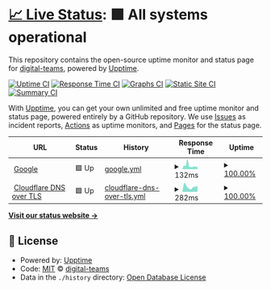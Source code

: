 # [📈 Live Status](https://digital-teams.github.io/status): <!--live status--> **🟩 All systems operational**

This repository contains the open-source uptime monitor and status page for [digital-teams](https://digital-teams.github.io/status), powered by [Upptime](https://github.com/upptime/upptime).

[![Uptime CI](https://github.com/digital-teams/status/workflows/Uptime%20CI/badge.svg)](https://github.com/digital-teams/status/actions?query=workflow%3A%22Uptime+CI%22)
[![Response Time CI](https://github.com/digital-teams/status/workflows/Response%20Time%20CI/badge.svg)](https://github.com/digital-teams/status/actions?query=workflow%3A%22Response+Time+CI%22)
[![Graphs CI](https://github.com/digital-teams/status/workflows/Graphs%20CI/badge.svg)](https://github.com/digital-teams/status/actions?query=workflow%3A%22Graphs+CI%22)
[![Static Site CI](https://github.com/digital-teams/status/workflows/Static%20Site%20CI/badge.svg)](https://github.com/digital-teams/status/actions?query=workflow%3A%22Static+Site+CI%22)
[![Summary CI](https://github.com/digital-teams/status/workflows/Summary%20CI/badge.svg)](https://github.com/digital-teams/status/actions?query=workflow%3A%22Summary+CI%22)

With [Upptime](https://upptime.js.org), you can get your own unlimited and free uptime monitor and status page, powered entirely by a GitHub repository. We use [Issues](https://github.com/digital-teams/status/issues) as incident reports, [Actions](https://github.com/digital-teams/status/actions) as uptime monitors, and [Pages](https://digital-teams.github.io/status) for the status page.

<!--start: status pages-->
<!-- This summary is generated by Upptime (https://github.com/upptime/upptime) -->
<!-- Do not edit this manually, your changes will be overwritten -->
<!-- prettier-ignore -->
| URL | Status | History | Response Time | Uptime |
| --- | ------ | ------- | ------------- | ------ |
| <img alt="" src="https://www.google.com/favicon.ico" height="13"> [Google](https://www.google.com) | 🟩 Up | [google.yml](https://github.com/digital-teams/status/commits/HEAD/history/google.yml) | <details><summary><img alt="Response time graph" src="./graphs/google/response-time-week.png" height="20"> 132ms</summary><br><a href="https://digital-teams.github.io/status/history/google"><img alt="Response time 115" src="https://img.shields.io/endpoint?url=https%3A%2F%2Fraw.githubusercontent.com%2Fdigital-teams%2Fstatus%2FHEAD%2Fapi%2Fgoogle%2Fresponse-time.json"></a><br><a href="https://digital-teams.github.io/status/history/google"><img alt="24-hour response time 275" src="https://img.shields.io/endpoint?url=https%3A%2F%2Fraw.githubusercontent.com%2Fdigital-teams%2Fstatus%2FHEAD%2Fapi%2Fgoogle%2Fresponse-time-day.json"></a><br><a href="https://digital-teams.github.io/status/history/google"><img alt="7-day response time 132" src="https://img.shields.io/endpoint?url=https%3A%2F%2Fraw.githubusercontent.com%2Fdigital-teams%2Fstatus%2FHEAD%2Fapi%2Fgoogle%2Fresponse-time-week.json"></a><br><a href="https://digital-teams.github.io/status/history/google"><img alt="30-day response time 155" src="https://img.shields.io/endpoint?url=https%3A%2F%2Fraw.githubusercontent.com%2Fdigital-teams%2Fstatus%2FHEAD%2Fapi%2Fgoogle%2Fresponse-time-month.json"></a><br><a href="https://digital-teams.github.io/status/history/google"><img alt="1-year response time 115" src="https://img.shields.io/endpoint?url=https%3A%2F%2Fraw.githubusercontent.com%2Fdigital-teams%2Fstatus%2FHEAD%2Fapi%2Fgoogle%2Fresponse-time-year.json"></a></details> | <details><summary><a href="https://digital-teams.github.io/status/history/google">100.00%</a></summary><a href="https://digital-teams.github.io/status/history/google"><img alt="All-time uptime 100.00%" src="https://img.shields.io/endpoint?url=https%3A%2F%2Fraw.githubusercontent.com%2Fdigital-teams%2Fstatus%2FHEAD%2Fapi%2Fgoogle%2Fuptime.json"></a><br><a href="https://digital-teams.github.io/status/history/google"><img alt="24-hour uptime 100.00%" src="https://img.shields.io/endpoint?url=https%3A%2F%2Fraw.githubusercontent.com%2Fdigital-teams%2Fstatus%2FHEAD%2Fapi%2Fgoogle%2Fuptime-day.json"></a><br><a href="https://digital-teams.github.io/status/history/google"><img alt="7-day uptime 100.00%" src="https://img.shields.io/endpoint?url=https%3A%2F%2Fraw.githubusercontent.com%2Fdigital-teams%2Fstatus%2FHEAD%2Fapi%2Fgoogle%2Fuptime-week.json"></a><br><a href="https://digital-teams.github.io/status/history/google"><img alt="30-day uptime 100.00%" src="https://img.shields.io/endpoint?url=https%3A%2F%2Fraw.githubusercontent.com%2Fdigital-teams%2Fstatus%2FHEAD%2Fapi%2Fgoogle%2Fuptime-month.json"></a><br><a href="https://digital-teams.github.io/status/history/google"><img alt="1-year uptime 99.99%" src="https://img.shields.io/endpoint?url=https%3A%2F%2Fraw.githubusercontent.com%2Fdigital-teams%2Fstatus%2FHEAD%2Fapi%2Fgoogle%2Fuptime-year.json"></a></details>
| <img alt="" src="https://www.cloudflare.com/favicon.ico" height="13"> [Cloudflare DNS over TLS](https://cloudflare-dns.com) | 🟩 Up | [cloudflare-dns-over-tls.yml](https://github.com/digital-teams/status/commits/HEAD/history/cloudflare-dns-over-tls.yml) | <details><summary><img alt="Response time graph" src="./graphs/cloudflare-dns-over-tls/response-time-week.png" height="20"> 282ms</summary><br><a href="https://digital-teams.github.io/status/history/cloudflare-dns-over-tls"><img alt="Response time 163" src="https://img.shields.io/endpoint?url=https%3A%2F%2Fraw.githubusercontent.com%2Fdigital-teams%2Fstatus%2FHEAD%2Fapi%2Fcloudflare-dns-over-tls%2Fresponse-time.json"></a><br><a href="https://digital-teams.github.io/status/history/cloudflare-dns-over-tls"><img alt="24-hour response time 434" src="https://img.shields.io/endpoint?url=https%3A%2F%2Fraw.githubusercontent.com%2Fdigital-teams%2Fstatus%2FHEAD%2Fapi%2Fcloudflare-dns-over-tls%2Fresponse-time-day.json"></a><br><a href="https://digital-teams.github.io/status/history/cloudflare-dns-over-tls"><img alt="7-day response time 282" src="https://img.shields.io/endpoint?url=https%3A%2F%2Fraw.githubusercontent.com%2Fdigital-teams%2Fstatus%2FHEAD%2Fapi%2Fcloudflare-dns-over-tls%2Fresponse-time-week.json"></a><br><a href="https://digital-teams.github.io/status/history/cloudflare-dns-over-tls"><img alt="30-day response time 356" src="https://img.shields.io/endpoint?url=https%3A%2F%2Fraw.githubusercontent.com%2Fdigital-teams%2Fstatus%2FHEAD%2Fapi%2Fcloudflare-dns-over-tls%2Fresponse-time-month.json"></a><br><a href="https://digital-teams.github.io/status/history/cloudflare-dns-over-tls"><img alt="1-year response time 163" src="https://img.shields.io/endpoint?url=https%3A%2F%2Fraw.githubusercontent.com%2Fdigital-teams%2Fstatus%2FHEAD%2Fapi%2Fcloudflare-dns-over-tls%2Fresponse-time-year.json"></a></details> | <details><summary><a href="https://digital-teams.github.io/status/history/cloudflare-dns-over-tls">100.00%</a></summary><a href="https://digital-teams.github.io/status/history/cloudflare-dns-over-tls"><img alt="All-time uptime 100.00%" src="https://img.shields.io/endpoint?url=https%3A%2F%2Fraw.githubusercontent.com%2Fdigital-teams%2Fstatus%2FHEAD%2Fapi%2Fcloudflare-dns-over-tls%2Fuptime.json"></a><br><a href="https://digital-teams.github.io/status/history/cloudflare-dns-over-tls"><img alt="24-hour uptime 100.00%" src="https://img.shields.io/endpoint?url=https%3A%2F%2Fraw.githubusercontent.com%2Fdigital-teams%2Fstatus%2FHEAD%2Fapi%2Fcloudflare-dns-over-tls%2Fuptime-day.json"></a><br><a href="https://digital-teams.github.io/status/history/cloudflare-dns-over-tls"><img alt="7-day uptime 100.00%" src="https://img.shields.io/endpoint?url=https%3A%2F%2Fraw.githubusercontent.com%2Fdigital-teams%2Fstatus%2FHEAD%2Fapi%2Fcloudflare-dns-over-tls%2Fuptime-week.json"></a><br><a href="https://digital-teams.github.io/status/history/cloudflare-dns-over-tls"><img alt="30-day uptime 100.00%" src="https://img.shields.io/endpoint?url=https%3A%2F%2Fraw.githubusercontent.com%2Fdigital-teams%2Fstatus%2FHEAD%2Fapi%2Fcloudflare-dns-over-tls%2Fuptime-month.json"></a><br><a href="https://digital-teams.github.io/status/history/cloudflare-dns-over-tls"><img alt="1-year uptime 100.00%" src="https://img.shields.io/endpoint?url=https%3A%2F%2Fraw.githubusercontent.com%2Fdigital-teams%2Fstatus%2FHEAD%2Fapi%2Fcloudflare-dns-over-tls%2Fuptime-year.json"></a></details>

<!--end: status pages-->

[**Visit our status website →**](https://digital-teams.github.io/status)

## 📄 License

- Powered by: [Upptime](https://github.com/upptime/upptime)
- Code: [MIT](./LICENSE) © [digital-teams](https://digital-teams.github.io/status)
- Data in the `./history` directory: [Open Database License](https://opendatacommons.org/licenses/odbl/1-0/)
